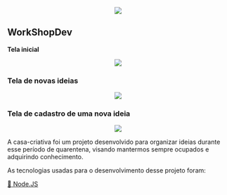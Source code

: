
<p align="center"> <img src="https://uploaddeimagens.com.br/images/002/567/949/original/logo.png?1585928891"></p>
<h2><p align="center"><h2> WorkShopDev </h2>


 <strong>Tela inicial</strong>


<p align="center">
<img src="https://uploaddeimagens.com.br/images/002/567/953/original/home.PNG?1585928983">
</p>

<strong><h3>Tela de novas ideias</h3></strong>


<p align="center">
<img src="https://uploaddeimagens.com.br/images/002/567/957/original/home1.PNG?1585929057">
</p>


<strong><h3>Tela de cadastro de uma nova ideia</h3></strong>


<p align="center">
<img src="https://uploaddeimagens.com.br/images/002/567/962/original/form.PNG?1585929122">
</p>



<p> 
A casa-criativa foi um projeto desenvolvido para organizar ideias durante esse período de quarentena, visando mantermos sempre ocupados e adquirindo conhecimento.</P> 
<P> As tecnologias usadas para o desenvolvimento desse projeto foram:</p>

 <a href="https://nodejs.org/en/"> 🚀 Node.JS</a>

 
